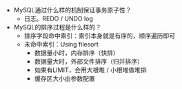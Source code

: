 - MySQL通过什么样的机制保证事务原子性？
  - 日志。REDO / UNDO log
- MySQL的排序过程是什么样的？
  - 排序字段命中索引：索引本身就是有序的，顺序遍历即可
  - 未命中索引：Using filesort
    - 数据量小时，内存排序（快排）
    - 数据量大时，外部文件排序（归并排序）
    - 如果有LIMIT，会用大根堆 / 小根堆做堆排
    - 缓存区大小由参数配置

